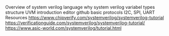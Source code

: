 Overview of system verilog
 language
 why system verilog
 variabel types
 structure
 UVM introduction
 editor
 github
 basic protocols I2C, SPI, UART
Resources
 https://www.chipverify.com/systemverilog/systemverilog-tutorial
 https://verificationguide.com/systemverilog/systemverilog-tutorial/
 https://www.asic-world.com/systemverilog/tutorial.html
